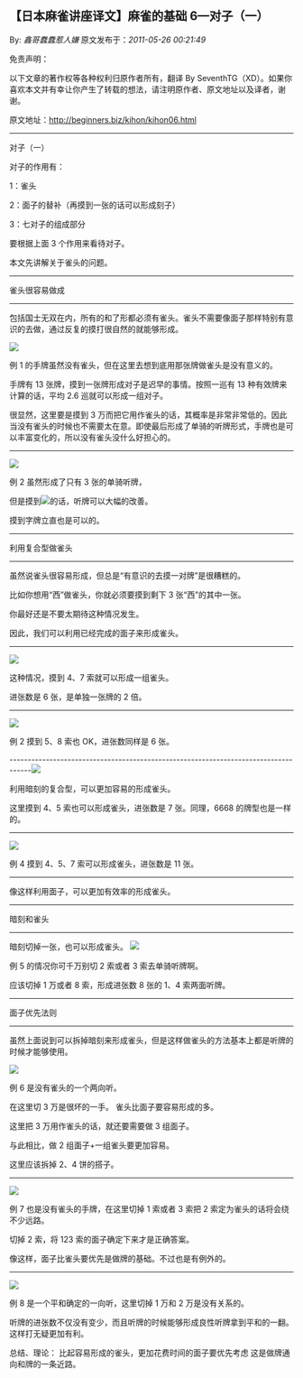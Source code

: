 ## 【日本麻雀讲座译文】麻雀的基础 6—对子（一）

By: _鑫哥蠢蠢惹人嫌_ 原文发布于：_2011-05-26 00:21:49_

免责声明：

以下文章的著作权等各种权利归原作者所有，翻译 By
SeventhTG（XD）。如果你喜欢本文并有幸让你产生了转载的想法，请注明原作者、原文地址以及译者，谢谢。

原文地址：http://beginners.biz/kihon/kihon06.html

---

对子（一）

对子的作用有：

1：雀头

2：面子的替补（再摸到一张的话可以形成刻子）

3：七对子的组成部分

要根据上面 3 个作用来看待对子。

本文先讲解关于雀头的问题。

---

雀头很容易做成

---

包括国士无双在内，所有的和了形都必须有雀头。雀头不需要像面子那样特别有意识的去做，通过反复的摸打很自然的就能够形成。

![](http://s7.sinaimg.cn/middle/7f78b76fga41c49b4bda6&690)

例 1 的手牌虽然没有雀头，但在这里去想到底用那张牌做雀头是没有意义的。

手牌有 13 张牌，摸到一张牌形成对子是迟早的事情。按照一巡有 13 种有效牌来计算的话，平均 2.6 巡就可以形成一组对子。

很显然，这里要是摸到 3 万而把它用作雀头的话，其概率是非常非常低的。因此当没有雀头的时候也不需要太在意。即使最后形成了单骑的听牌形式，手牌也是可以丰富变化的，所以没有雀头没什么好担心的。

---

![](http://s2.sinaimg.cn/middle/7f78b76fga41c64f8b911&690)

例 2 虽然形成了只有 3 张的单骑听牌，

但是摸到![](http://s14.sinaimg.cn/middle/7f78b76fga41c6b1d6c7d&690)的话，听牌可以大幅的改善。

摸到字牌立直也是可以的。

---

利用复合型做雀头

---

虽然说雀头很容易形成，但总是“有意识的去摸一对牌”是很糟糕的。

比如你想用“西”做雀头，你就必须要摸到剩下 3 张“西”的其中一张。

你最好还是不要太期待这种情况发生。

因此，我们可以利用已经完成的面子来形成雀头。

---

![](http://s4.sinaimg.cn/middle/7f78b76fg76cfa675a513&690)

这种情况，摸到 4、7 索就可以形成一组雀头。

进张数是 6 张，是单独一张牌的 2 倍。

---

![](http://s11.sinaimg.cn/middle/7f78b76fga41c8f87f4fa&690)

例 2 摸到 5、8 索也 OK，进张数同样是 6 张。

------------------------------------------------------------------------------------![](http://s5.sinaimg.cn/middle/7f78b76fga41c937668f4&690)

利用暗刻的复合型，可以更加容易的形成雀头。

这里摸到 4、5 索也可以形成雀头，进张数是 7 张。同理，6668 的牌型也是一样的。

---

![](http://s15.sinaimg.cn/middle/7f78b76fga41ca358db6e&690)

例 4 摸到 4、5、7 索可以形成雀头，进张数是 11 张。

---

像这样利用面子，可以更加有效率的形成雀头。

---

暗刻和雀头

---

暗刻切掉一张，也可以形成雀头。
![](http://s11.sinaimg.cn/middle/7f78b76fg76cfabd906aa&690)

例 5 的情况你可千万别切 2 索或者 3 索去单骑听牌啊。

应该切掉 1 万或者 8 索，形成进张数 8 张的 1、4 索两面听牌。

---

面子优先法则

---

虽然上面说到可以拆掉暗刻来形成雀头，但是这样做雀头的方法基本上都是听牌的时候才能够使用。

![](http://s11.sinaimg.cn/middle/7f78b76fg76cfae1aa16a&690)

例 6 是没有雀头的一个两向听。

在这里切 3 万是很坏的一手。
雀头比面子要容易形成的多。

这里把 3 万用作雀头的话，就还要需要做 3 组面子。

与此相比，做 2 组面子+一组雀头要更加容易。

这里应该拆掉 2、4 饼的搭子。

---

![](http://s7.sinaimg.cn/middle/7f78b76fga41ce34ffd26&690)

例 7 也是没有雀头的手牌，在这里切掉 1 索或者 3 索把 2 索定为雀头的话将会绕不少远路。

切掉 2 索，将 123 索的面子确定下来才是正确答案。

像这样，面子比雀头要优先是做牌的基础。不过也是有例外的。

---

![](http://s1.sinaimg.cn/middle/7f78b76fg76cfb1849b80&690)

例 8 是一个平和确定的一向听，这里切掉 1 万和 2 万是没有关系的。

听牌的进张数不仅没有变少，而且听牌的时候能够形成良性听牌拿到平和的一翻。这样打无疑更加有利。

总结、理论：
比起容易形成的雀头，更加花费时间的面子要优先考虑
这是做牌通向和牌的一条近路。
